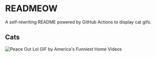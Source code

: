 # READMEOW

A self-rewriting README powered by GitHub Actions to display cat gifs.

## Cats

![Peace Out Lol GIF by America's Funniest Home Videos](https://media4.giphy.com/media/l4KibK3JwaVo0CjDO/200.gif?cid=9acd02datjfr9gxzbzgagohj9lsqgy3xouwhac12xiljibut&ep=v1_gifs_search&rid=200.gif&ct=g)
